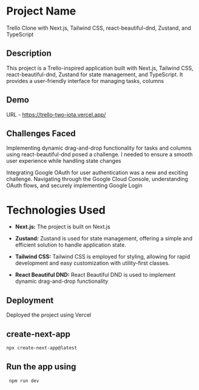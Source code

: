 # Project Name

Trello Clone with Next.js, Tailwind CSS, react-beautiful-dnd, Zustand, and TypeScript 

## Description

This project is a Trello-inspired application built with Next.js, Tailwind CSS, react-beautiful-dnd, Zustand for state management, and TypeScript. It provides a user-friendly interface for managing tasks, columns 
## Demo

URL - https://trello-two-iota.vercel.app/

## Challenges Faced

Implementing dynamic drag-and-drop functionality for tasks and columns using react-beautiful-dnd posed a challenge. I needed to ensure a smooth user experience while handling state changes

Integrating Google OAuth for user authentication was a new and exciting challenge. Navigating through the Google Cloud Console, understanding OAuth flows, and securely implementing Google Login

# Technologies Used

- **Next.js:** The project is built on Next.js
  
- **Zustand:** Zustand is used for state management, offering a simple and efficient solution to handle application state.

- **Tailwind CSS:** Tailwind CSS is employed for styling, allowing for rapid development and easy customization with utility-first classes.

- **React Beautiful DND:** React Beautiful DND is used to implement dynamic drag-and-drop functionality


## Deployment
Deployed the project using Vercel

##  create-next-app
```bash
npx create-next-app@latest
```

## Run the app using
```bash
 npm run dev
```
